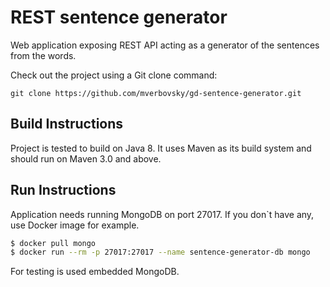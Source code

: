 # REST sentence generator
Web application exposing REST API acting as a generator of the sentences from the words.

Check out the project using a Git clone command:

```
git clone https://github.com/mverbovsky/gd-sentence-generator.git
```

## Build Instructions
Project is tested to build on Java 8. It uses Maven as its build system
and should run on Maven 3.0 and above.

## Run Instructions
Application needs running MongoDB on port 27017. If you don`t have any, use Docker image for example.

```bash
$ docker pull mongo
$ docker run --rm -p 27017:27017 --name sentence-generator-db mongo
``` 

For testing is used embedded MongoDB.

